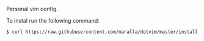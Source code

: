 Personal vim config.

To instal run the following command:

```bash
$ curl https://raw.githubusercontent.com/maralla/dotvim/master/install.sh -o - | bash
```
